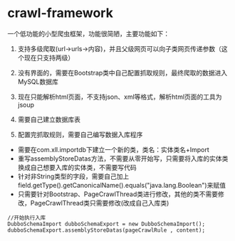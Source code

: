 # crawl-framework
一个低功能的小型爬虫框架，功能很简陋，主要功能如下：
1. <p> 支持多级爬取(url->urls->内容)，并且父级网页可以向子类网页传递参数（这个现在只支持两级）</p>
2. <p> 没有界面的，需要在Bootstrap类中自己配置抓取规则，最终爬取的数据进入MySQL数据库</p>
3. <p> 现在只能解析html页面，不支持json、xml等格式，解析html页面的工具为jsoup</p>
4. <p> 需要自己建立数据库表</p>
5. <p> 配置完抓取规则，需要自己编写数据入库程序</p>

* 需要在com.xll.importdb下建立一个新的类，类名：实体类名+Import 
* 重写assemblyStoreDatas方法，不需要从零开始写，只需要将入库的实体类换成自己想要入库的实体类，不需要写代码 
* 针对非String类型的字段，需要自己加上field.getType().getCanonicalName().equals("java.lang.Boolean")来赋值 
* 只需要针对Bootstrap、PageCrawlThread类进行修改，其他的类不需要修改，PageCrawlThread类只需要修改(改成自己入库类) 

```
//开始执行入库
DubboSchemaImport dubboSchemaExport = new DubboSchemaImport();
dubboSchemaExport.assemblyStoreDatas(pageCrawlRule , content);
```
  
